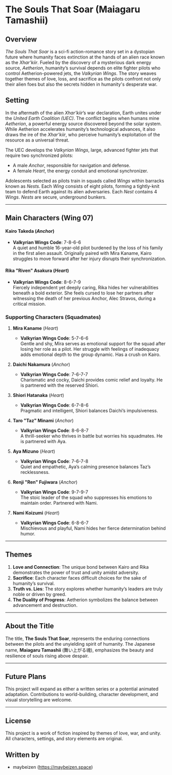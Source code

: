 # **The Souls That Soar (Maiagaru Tamashii)**

## **Overview**

_The Souls That Soar_ is a sci-fi action-romance story set in a dystopian future where humanity faces extinction at the hands of an alien race known as the _Xhar’kiir_. Fueled by the discovery of a mysterious dark energy source, _Aetherion_, humanity’s survival depends on elite fighter pilots who control Aetherion-powered jets, the _Valkyrian Wings_. The story weaves together themes of love, loss, and sacrifice as the pilots confront not only their alien foes but also the secrets hidden in humanity's desperate war.

## **Setting**

In the aftermath of the alien _Xhar’kiir_’s war declaration, Earth unites under the _United Earth Coalition (UEC)_. The conflict begins when humans mine _Aetherion_, a powerful energy source discovered beyond the solar system. While Aetherion accelerates humanity’s technological advances, it also draws the ire of the _Xhar’kiir_, who perceive humanity’s exploitation of the resource as a universal threat.

The UEC develops the _Valkyrian Wings_, large, advanced fighter jets that require two synchronized pilots:

- A male _Anchor_, responsible for navigation and defense.
- A female _Heart_, the energy conduit and emotional synchronizer.

Adolescents selected as pilots train in squads called _Wings_ within barracks known as _Nests_. Each _Wing_ consists of eight pilots, forming a tightly-knit team to defend Earth against its alien adversaries. Each _Nest_ contains 4 _Wings_. _Nests_ are secure, underground bunkers.

---

## **Main Characters** (Wing 07)

#### **Kairo Takeda** (_Anchor_)

- **Valkyrian Wings Code**: 7-8-6-6  
  A quiet and humble 16-year-old pilot burdened by the loss of his family in the first alien assault. Originally paired with Mira Kaname, Kairo struggles to move forward after her injury disrupts their synchronization.

#### **Rika "Riven" Asakura** (_Heart_)

- **Valkyrian Wings Code**: 8-6-7-9  
  Fiercely independent yet deeply caring, Rika hides her vulnerabilities beneath a bold exterior. She feels cursed to lose her partners after witnessing the death of her previous Anchor, Alec Stravos, during a critical mission.

### **Supporting Characters (Squadmates)**

1. **Mira Kaname** (_Heart_)

   - **Valkyrian Wings Code**: 5-7-6-6  
     Gentle and shy, Mira serves as emotional support for the squad after losing her role as a pilot. Her struggle with feelings of inadequacy adds emotional depth to the group dynamic. Has a crush on Kairo.

2. **Daichi Nakamura** (_Anchor_)

   - **Valkyrian Wings Code**: 7-6-7-7  
     Charismatic and cocky, Daichi provides comic relief and loyalty. He is partnered with the reserved Shiori.

3. **Shiori Hatanaka** (_Heart_)

   - **Valkyrian Wings Code**: 6-7-8-6  
     Pragmatic and intelligent, Shiori balances Daichi’s impulsiveness.

4. **Taro "Taz" Minami** (_Anchor_)

   - **Valkyrian Wings Code**: 8-6-8-7  
     A thrill-seeker who thrives in battle but worries his squadmates. He is partnered with Aya.

5. **Aya Mizuno** (_Heart_)

   - **Valkyrian Wings Code**: 7-6-7-8  
     Quiet and empathetic, Aya’s calming presence balances Taz’s recklessness.

6. **Renji "Ren" Fujiwara** (_Anchor_)

   - **Valkyrian Wings Code**: 9-7-9-7  
     The stoic leader of the squad who suppresses his emotions to maintain order. Partnered with Nami.

7. **Nami Koizumi** (_Heart_)
   - **Valkyrian Wings Code**: 6-8-6-7  
     Mischievous and playful, Nami hides her fierce determination behind humor.

---

## **Themes**

1. **Love and Connection**: The unique bond between Kairo and Rika demonstrates the power of trust and unity amidst adversity.
2. **Sacrifice**: Each character faces difficult choices for the sake of humanity’s survival.
3. **Truth vs. Lies**: The story explores whether humanity’s leaders are truly noble or driven by greed.
4. **The Duality of Progress**: Aetherion symbolizes the balance between advancement and destruction.

---

## **About the Title**

The title, **The Souls That Soar**, represents the enduring connections between the pilots and the unyielding spirit of humanity. The Japanese name, **Maiagaru Tamashii** (舞い上がる魂), emphasizes the beauty and resilience of souls rising above despair.

---

## **Future Plans**

This project will expand as either a written series or a potential animated adaptation. Contributions to world-building, character development, and visual storytelling are welcome.

---

## **License**

This project is a work of fiction inspired by themes of love, war, and unity. All characters, settings, and story elements are original.

## **Written by**

- maybeizen (https://maybeizen.space)
